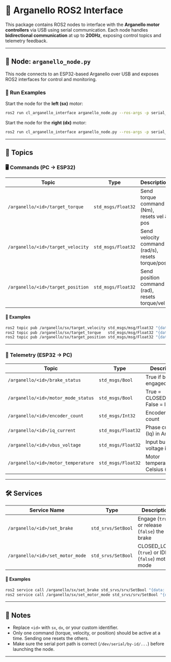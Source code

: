 # 🚀 Arganello ROS2 Interface

This package contains ROS2 nodes to interface with the **Arganello motor controllers** via USB using serial communication. Each node handles **bidirectional communication** at up to **200Hz**, exposing control topics and telemetry feedback.

---

## 🧠 Node: `arganello_node.py`

This node connects to an ESP32-based Arganello over USB and exposes ROS2 interfaces for control and monitoring.

### 🏃 Run Examples

Start the node for the **left (sx)** motor:
```bash
ros2 run cl_arganello_interface arganello_node.py --ros-args -p serial_port:=/dev/serial/by-id/usb-1a86_USB_Single_Serial_5970047399-if00 -p arganello_id:=sx -p pool_rate:=200.0
```

Start the node for the **right (dx)** motor:
```bash
ros2 run cl_arganello_interface arganello_node.py --ros-args -p serial_port:=/dev/serial/by-id/usb-1a86_USB_Single_Serial_5970046081-if00 -p arganello_id:=dx -p pool_rate:=200.0
```

---

## 📡 Topics

### 🖥️ Commands (PC → ESP32)

| Topic                              | Type               | Description                                      |
|-----------------------------------|--------------------|--------------------------------------------------|
| `/arganello/<id>/target_torque`   | `std_msgs/Float32` | Send torque command (Nm), resets vel & pos       |
| `/arganello/<id>/target_velocity` | `std_msgs/Float32` | Send velocity command (rad/s), resets torque/pos |
| `/arganello/<id>/target_position` | `std_msgs/Float32` | Send position command (rad), resets torque/vel   |

#### 🧪 Examples
```bash
ros2 topic pub /arganello/sx/target_velocity std_msgs/msg/Float32 "{data: 2.0}"   # 2.0 rad/s
ros2 topic pub /arganello/sx/target_torque   std_msgs/msg/Float32 "{data: 1.5}"   # 1.5 Nm
ros2 topic pub /arganello/sx/target_position std_msgs/msg/Float32 "{data: 0.3}" --rate 20  # 0.3 rad @ 20Hz
```

---

### 📶 Telemetry (ESP32 → PC)

| Topic                                | Type               | Description                         |
|-------------------------------------|--------------------|-------------------------------------|
| `/arganello/<id>/brake_status`      | `std_msgs/Bool`    | True if brake is engaged            |
| `/arganello/<id>/motor_mode_status` | `std_msgs/Bool`    | True = CLOSED_LOOP, False = IDLE    |
| `/arganello/<id>/encoder_count`     | `std_msgs/Int32`   | Encoder tick count                  |
| `/arganello/<id>/iq_current`        | `std_msgs/Float32` | Phase current (Iq) in Amps          |
| `/arganello/<id>/vbus_voltage`      | `std_msgs/Float32` | Input bus voltage in Volts          |
| `/arganello/<id>/motor_temperature` | `std_msgs/Float32` | Motor temperature in Celsius (°C)   |

---

## 🛠️ Services

| Service Name                         | Type                 | Description                                        |
|-------------------------------------|----------------------|----------------------------------------------------|
| `/arganello/<id>/set_brake`         | `std_srvs/SetBool`   | Engage (`true`) or release (`false`) the brake     |
| `/arganello/<id>/set_motor_mode`    | `std_srvs/SetBool`   | CLOSED_LOOP (`true`) or IDLE (`false`) motor mode  |

#### 🧪 Examples
```bash
ros2 service call /arganello/sx/set_brake std_srvs/srv/SetBool "{data: true}"         # Engage brake
ros2 service call /arganello/sx/set_motor_mode std_srvs/srv/SetBool "{data: true}"    # Set to CLOSED_LOOP mode
```

---

## 📍 Notes

- Replace `<id>` with `sx`, `dx`, or your custom identifier.
- Only one command (torque, velocity, or position) should be active at a time. Sending one resets the others.
- Make sure the serial port path is correct (`/dev/serial/by-id/...`) before launching the node.

---
